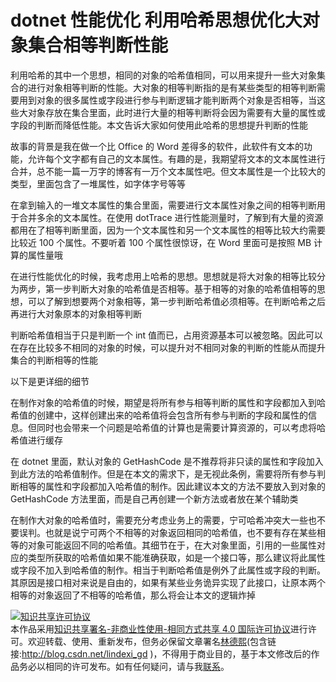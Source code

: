 # dotnet 性能优化 利用哈希思想优化大对象集合相等判断性能

利用哈希的其中一个思想，相同的对象的哈希值相同，可以用来提升一些大对象集合的进行对象相等判断的性能。大对象的相等判断指的是有某些类型的相等判断需要用到对象的很多属性或字段进行参与判断逻辑才能判断两个对象是否相等，当这些大对象存放在集合里面，此时进行大量的相等判断将会因为需要有大量的属性或字段的判断而降低性能。本文告诉大家如何使用此哈希的思想提升判断的性能

<!--more-->
<!-- CreateTime:2021/10/8 19:29:51 -->

故事的背景是我在做一个比 Office 的 Word 差得多的软件，此软件有文本的功能，允许每个文字都有自己的文本属性。有趣的是，我期望将文本的文本属性进行合并，总不能一篇一万字的博客有一万个文本属性吧。但文本属性是一个比较大的类型，里面包含了一堆属性，如字体字号等等

在拿到输入的一堆文本属性的集合里面，需要进行文本属性对象之间的相等判断用于合并多余的文本属性。在使用 dotTrace 进行性能测量时，了解到有大量的资源都用在了相等判断里面，因为一个文本属性和另一个文本属性的相等比较大约需要比较近 100 个属性。不要听着 100 个属性很惊讶，在 Word 里面可是按照 MB 计算的属性量哦

在进行性能优化的时候，我考虑用上哈希的思想。思想就是将大对象的相等比较分为两步，第一步判断大对象的哈希值是否相等。基于相等的对象的哈希值相等的思想，可以了解到想要两个对象相等，第一步判断哈希值必须相等。在判断哈希之后再进行大对象原本的对象相等判断

判断哈希值相当于只是判断一个 int 值而已，占用资源基本可以被忽略。因此可以在存在比较多不相同的对象的时候，可以提升对不相同对象的判断的性能从而提升集合的判断相等的性能

以下是更详细的细节

在制作对象的哈希值的时候，期望是将所有参与相等判断的属性和字段都加入到哈希值的创建中，这样创建出来的哈希值将会包含所有参与判断的字段和属性的信息。但同时也会带来一个问题是哈希值的计算也是需要计算资源的，可以考虑将哈希值进行缓存

在 dotnet 里面，默认对象的 GetHashCode 是不推荐将非只读的属性和字段加入到此方法的哈希值制作。但是在本文的需求下，是无视此条例，需要将所有参与判断相等的属性和字段都加入哈希值的制作。因此建议本文的方法不要放入到对象的 GetHashCode 方法里面，而是自己再创建一个新方法或者放在某个辅助类

在制作大对象的哈希值时，需要充分考虑业务上的需要，宁可哈希冲突大一些也不要误判。也就是说宁可两个不相等的对象返回相同的哈希值，也不要有存在某些相等的对象可能返回不同的哈希值。其细节在于，在大对象里面，引用的一些属性对应的类型所获取的哈希值如果不能准确获取，如是一个接口等，那么建议将此属性或字段不加入到哈希值的制作。相当于判断哈希值是例外了此属性或字段的判断。其原因是接口相对来说是自由的，如果有某些业务诡异实现了此接口，让原本两个相等的对象返回了不相等的哈希值，那么将会让本文的逻辑炸掉

<a rel="license" href="http://creativecommons.org/licenses/by-nc-sa/4.0/"><img alt="知识共享许可协议" style="border-width:0" src="https://licensebuttons.net/l/by-nc-sa/4.0/88x31.png" /></a><br />本作品采用<a rel="license" href="http://creativecommons.org/licenses/by-nc-sa/4.0/">知识共享署名-非商业性使用-相同方式共享 4.0 国际许可协议</a>进行许可。欢迎转载、使用、重新发布，但务必保留文章署名[林德熙](http://blog.csdn.net/lindexi_gd)(包含链接:http://blog.csdn.net/lindexi_gd )，不得用于商业目的，基于本文修改后的作品务必以相同的许可发布。如有任何疑问，请与我[联系](mailto:lindexi_gd@163.com)。
